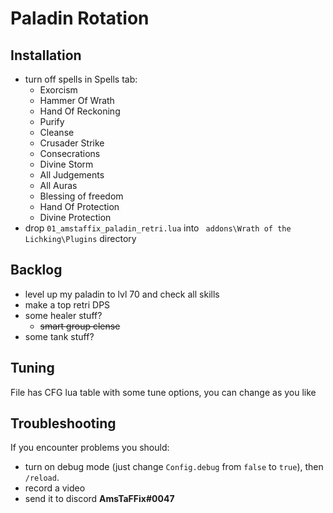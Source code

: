 # Paladin Rotation
## Installation
- turn off spells in Spells tab:
  - Exorcism
  - Hammer Of Wrath
  - Hand Of Reckoning
  - Purify
  - Cleanse
  - Crusader Strike
  - Consecrations
  - Divine Storm
  - All Judgements
  - All Auras
  - Blessing of freedom
  - Hand Of Protection
  - Divine Protection
- drop `01_amstaffix_paladin_retri.lua` into ` addons\Wrath of the Lichking\Plugins` directory
## Backlog
- level up my paladin to lvl 70 and check all skills
- make a top retri DPS
- some healer stuff?
  - ~~smart group clense~~
- some tank stuff?
## Tuning
File has CFG lua table with some tune options, you can change as you like
## Troubleshooting
If you encounter problems you should:
- turn on debug mode (just change `Config.debug` from `false` to `true`), then `/reload`.
- record a video
- send it to discord **AmsTaFFix#0047**
